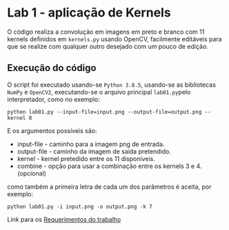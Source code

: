 # Lab 1 - aplicação de Kernels
O código realiza a convolução em imagens em preto e branco com 11 kernels definidos em `kernels.py` usando OpenCV, facilmente editáveis para que se realize com qualquer outro desejado com um pouco de edição.

## Execução do código
O script foi executado usando-se `Python 3.8.5`, usando-se as bibliotecas `NumPy` e `OpenCV2`, executando-se o arquivo principal `lab01.py`pelo interpretador, como no exemplo:

`python lab01.py --input-file=input.png --output-file=output.png --kernel 8`

E os argumentos possíveis são:

- input-file - caminho para a imagem png de entrada.
- output-file - caminho da imagem de saída pretendido.
- kernel - kernel pretedido entre os 11 disponíveis.
- combine - opção para usar a combinação entre os kernels 3 e 4. (opcional)

como também a primeira letra de cada um dos parâmetros é aceita, por exemplo:

`python lab01.py -i input.png -o output.png -k 7`

Link para os [Requerimentos do trabalho](https://www.ic.unicamp.br/~helio/disciplinas/MC920/trabalho1.pdf)